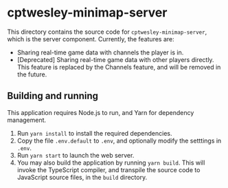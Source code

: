 # cptwesley-minimap-server

This directory contains the source code for `cptwesley-minimap-server`, which is the server component. Currently, the features are:

- Sharing real-time game data with channels the player is in.
- [Deprecated] Sharing real-time game data with other players directly. This feature is replaced by the Channels feature, and will be removed in the future.

## Building and running

This application requires Node.js to run, and Yarn for dependency management.

1. Run `yarn install` to install the required dependencies.
2. Copy the file `.env.default` to `.env`, and optionally modify the setttings in `.env`.
3. Run `yarn start` to launch the web server.
4. You may also build the application by running `yarn build`. This will invoke the TypeScript compiler, and transpile the source code to JavaScript source files, in the `build` directory.
